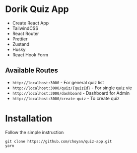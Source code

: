 # Dorik Quiz App
 - Create React App
 - TailwindCSS
 - React Router
 - Prettier
 - Zustand
 - Husky
 - React Hook Form

## Available Routes
- `http://localhost:3000` - For general quiz list
- `http://localhost:3000/quiz/{quizId}` - For single quiz vie
- `http://localhost:3000/dashboard` - Dashboard for Admin
- `http://localhost:3000/create-quiz` - To create quiz

# Installation
Follow the simple instruction
```
git clone https://github.com/choyan/quiz-app.git
yarn
```